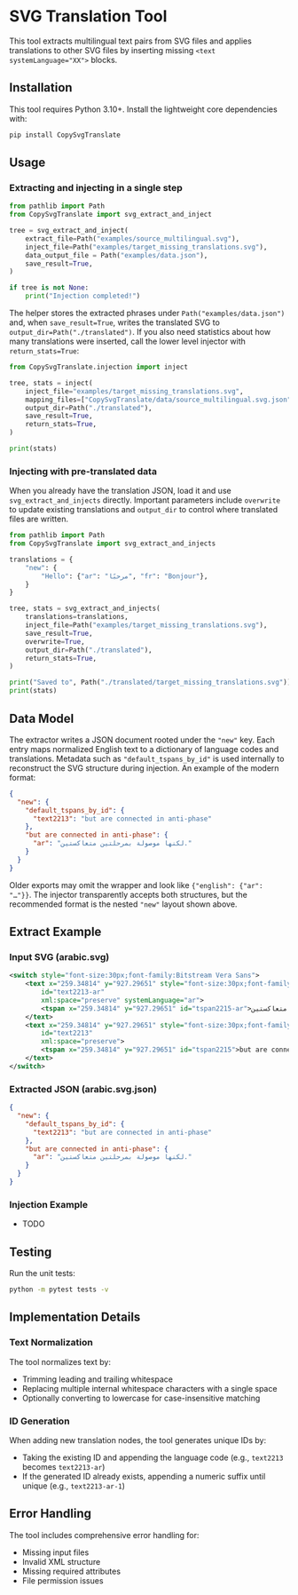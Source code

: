 # SVG Translation Tool

This tool extracts multilingual text pairs from SVG files and applies translations to other SVG files by inserting missing `<text systemLanguage="XX">` blocks.

## Installation

This tool requires Python 3.10+. Install the lightweight core dependencies with:

```bash
pip install CopySvgTranslate
```
## Usage

### Extracting and injecting in a single step

```python
from pathlib import Path
from CopySvgTranslate import svg_extract_and_inject

tree = svg_extract_and_inject(
    extract_file=Path("examples/source_multilingual.svg"),
    inject_file=Path("examples/target_missing_translations.svg"),
    data_output_file = Path("examples/data.json"),
    save_result=True,
)

if tree is not None:
    print("Injection completed!")
```

The helper stores the extracted phrases under `Path("examples/data.json")` and,
when `save_result=True`, writes the translated SVG to
`output_dir=Path("./translated")`. If you also need statistics about how many
translations were inserted, call the lower level injector with
`return_stats=True`:

```python
from CopySvgTranslate.injection import inject

tree, stats = inject(
    inject_file="examples/target_missing_translations.svg",
    mapping_files=["CopySvgTranslate/data/source_multilingual.svg.json"],
    output_dir=Path("./translated"),
    save_result=True,
    return_stats=True,
)

print(stats)
```

### Injecting with pre-translated data

When you already have the translation JSON, load it and use
`svg_extract_and_injects` directly. Important parameters include `overwrite`
to update existing translations and `output_dir` to control where translated
files are written.

```python
from pathlib import Path
from CopySvgTranslate import svg_extract_and_injects

translations = {
    "new": {
        "Hello": {"ar": "مرحبًا", "fr": "Bonjour"},
    }
}

tree, stats = svg_extract_and_injects(
    translations=translations,
    inject_file=Path("examples/target_missing_translations.svg"),
    save_result=True,
    overwrite=True,
    output_dir=Path("./translated"),
    return_stats=True,
)

print("Saved to", Path("./translated/target_missing_translations.svg"))
print(stats)
```

## Data Model

The extractor writes a JSON document rooted under the `"new"` key. Each entry
maps normalized English text to a dictionary of language codes and
translations. Metadata such as `"default_tspans_by_id"` is used internally to
reconstruct the SVG structure during injection. An example of the modern
format:

```json
{
  "new": {
    "default_tspans_by_id": {
      "text2213": "but are connected in anti-phase"
    },
    "but are connected in anti-phase": {
      "ar": "لكنها موصولة بمرحلتين متعاكستين."
    }
  }
}
```

Older exports may omit the wrapper and look like
`{"english": {"ar": "…"}}`. The injector transparently accepts both
structures, but the recommended format is the nested `"new"` layout shown
above.

## Extract Example

### Input SVG (arabic.svg)

```xml
<switch style="font-size:30px;font-family:Bitstream Vera Sans">
    <text x="259.34814" y="927.29651" style="font-size:30px;font-family:Bitstream Vera Sans"
        id="text2213-ar"
        xml:space="preserve" systemLanguage="ar">
        <tspan x="259.34814" y="927.29651" id="tspan2215-ar">لكنها موصولة بمرحلتين متعاكستين.</tspan>
    </text>
    <text x="259.34814" y="927.29651" style="font-size:30px;font-family:Bitstream Vera Sans"
        id="text2213"
        xml:space="preserve">
        <tspan x="259.34814" y="927.29651" id="tspan2215">but are connected in anti-phase</tspan>
    </text>
</switch>
```

### Extracted JSON (arabic.svg.json)

```json
{
  "new": {
    "default_tspans_by_id": {
      "text2213": "but are connected in anti-phase"
    },
    "but are connected in anti-phase": {
      "ar": "لكنها موصولة بمرحلتين متعاكستين."
    }
  }
}
```

### Injection Example
- TODO

## Testing

Run the unit tests:

```bash
python -m pytest tests -v
```

## Implementation Details

### Text Normalization

The tool normalizes text by:
- Trimming leading and trailing whitespace
- Replacing multiple internal whitespace characters with a single space
- Optionally converting to lowercase for case-insensitive matching

### ID Generation

When adding new translation nodes, the tool generates unique IDs by:
- Taking the existing ID and appending the language code (e.g., `text2213` becomes `text2213-ar`)
- If the generated ID already exists, appending a numeric suffix until unique (e.g., `text2213-ar-1`)

## Error Handling

The tool includes comprehensive error handling for:
- Missing input files
- Invalid XML structure
- Missing required attributes
- File permission issues
